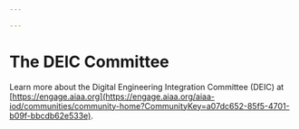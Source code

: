```yaml
---

---
```


# The DEIC Committee

Learn more about the Digital Engineering Integration Committee (DEIC)
at
[https://engage.aiaa.org](https://engage.aiaa.org/aiaa-iod/communities/community-home?CommunityKey=a07dc652-85f5-4701-b09f-bbcdb62e533e).